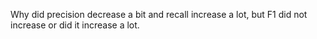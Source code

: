 Why did precision decrease a bit and recall increase a lot, but F1 did not increase or did it increase a lot.
